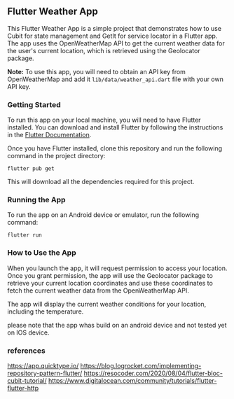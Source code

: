 

## Flutter Weather App

This Flutter Weather App is a simple project that demonstrates how to use Cubit for state management and GetIt for service locator in a Flutter app. The app uses the OpenWeatherMap API to get the current weather data for the user's current location, which is retrieved using the Geolocator package.

**Note:** To use this app, you will need to obtain an API key from OpenWeatherMap and add it `lib/data/weather_api.dart` file with your own API key.

### Getting Started

To run this app on your local machine, you will need to have Flutter installed. You can download and install Flutter by following the instructions in the [Flutter Documentation](https://flutter.dev/docs/get-started/install).

Once you have Flutter installed, clone this repository and run the following command in the project directory:

```
flutter pub get
```

This will download all the dependencies required for this project.

### Running the App

To run the app on an Android device or emulator, run the following command:

```
flutter run
```


### How to Use the App

When you launch the app, it will request permission to access your location. Once you grant permission, the app will use the Geolocator package to retrieve your current location coordinates and use these coordinates to fetch the current weather data from the OpenWeatherMap API.

The app will display the current weather conditions for your location, including the temperature.

please note that the app whas build on an android device and not tested yet on IOS device.

### references

https://app.quicktype.io/
https://blog.logrocket.com/implementing-repository-pattern-flutter/
https://resocoder.com/2020/08/04/flutter-bloc-cubit-tutorial/
https://www.digitalocean.com/community/tutorials/flutter-flutter-http
